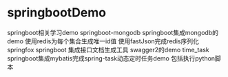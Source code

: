 # springbootDemo
springboot相关学习demo
springboot-mongodb springboot集成mongodb的demo 使用redis为每个集合生成唯一id值 使用fastJson完成redis序列化
springfox springboot 集成接口文档生成工具 swagger2的demo 
time_task springboot集成mybatis完成spring-task动态定时任务demo 包括执行python脚本
